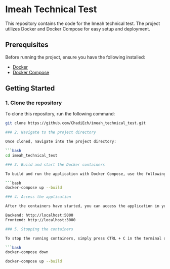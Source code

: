 # Imeah Technical Test

This repository contains the code for the Imeah technical test. The project utilizes Docker and Docker Compose for easy setup and deployment.

## Prerequisites

Before running the project, ensure you have the following installed:

- [Docker](https://docs.docker.com/get-docker/)
- [Docker Compose](https://docs.docker.com/compose/install/)

## Getting Started

### 1. Clone the repository

To clone this repository, run the following command:

```bash
git clone https://github.com/ChadiEch/imeah_technical_test.git

### 2. Navigate to the project directory

Once cloned, navigate into the project directory:

```bash
cd imeah_technical_test

### 3. Build and start the Docker containers

To build and run the application with Docker Compose, use the following command:

```bash
docker-compose up --build

### 4. Access the application

After the containers have started, you can access the application in your browser:

Backend: http://localhost:5000
Frontend: http://localhost:3000

### 5. Stopping the containers

To stop the running containers, simply press CTRL + C in the terminal or run:

```bash
docker-compose down

docker-compose up --build

